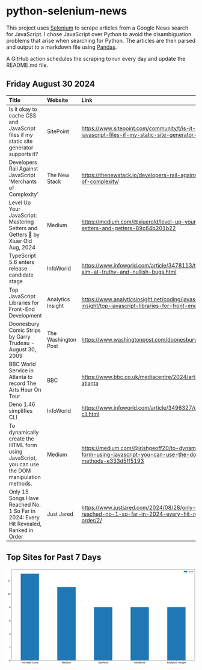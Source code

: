 # python-selenium-news

This project uses [Selenium](https://www.seleniumhq.org/) to scrape articles from a Google News search for JavaScript.
I chose JavaScript over Python to avoid the disambiguation problems that arise when searching for Python.
The articles are then parsed and output to a markdown file using [Pandas](https://pandas.pydata.org/).

A GitHub action schedules the scraping to run every day and update the README.md file.

## Friday August 30 2024


| Title                                                                                           | Website             | Link                                                                                                                                        |
|:------------------------------------------------------------------------------------------------|:--------------------|:--------------------------------------------------------------------------------------------------------------------------------------------|
| Is it okay to cache CSS and JavaScript files if my static site generator supports it?           | SitePoint           | https://www.sitepoint.com/community/t/is-it-okay-to-cache-css-and-javascript-files-if-my-static-site-generator-supports-it/455235           |
| Developers Rail Against JavaScript ‘Merchants of Complexity’                                    | The New Stack       | https://thenewstack.io/developers-rail-against-javascript-merchants-of-complexity/                                                          |
| Level Up Your JavaScript: Mastering Setters and Getters 🚀  by Xiuer Old  Aug, 2024              | Medium              | https://medium.com/@xiuerold/level-up-your-javascript-mastering-setters-and-getters-89c64b201b22                                            |
| TypeScript 5.6 enters release candidate stage                                                   | InfoWorld           | https://www.infoworld.com/article/3478113/typescript-5-6-takes-aim-at-truthy-and-nullish-bugs.html                                          |
| Top JavaScript Libraries for Front-End Development                                              | Analytics Insight   | https://www.analyticsinsight.net/coding/javascript-analytics-insight/top-javascript-libraries-for-front-end-development                     |
| Doonesbury Comic Strips by Garry Trudeau - August 30, 2009                                      | The Washington Post | https://www.washingtonpost.com/doonesbury/strip/archive/2009/08/30                                                                          |
| BBC World Service in Atlanta to record The Arts Hour On Tour                                    | BBC                 | https://www.bbc.co.uk/mediacentre/2024/arts-hour-on-tour-in-atlanta                                                                         |
| Deno 1.46 simplifies CLI                                                                        | InfoWorld           | https://www.infoworld.com/article/3496327/deno-1-46-simplifies-cli.html                                                                     |
| To dynamically create the HTML form using JavaScript, you can use the DOM manipulation methods. | Medium              | https://medium.com/@irishgeoff20/to-dynamically-create-the-html-form-using-javascript-you-can-use-the-dom-manipulation-methods-e333d5ff5193 |
| Only 15 Songs Have Reached No. 1 So Far in 2024: Every Hit Revealed, Ranked in Order            | Just Jared          | https://www.justjared.com/2024/08/28/only-15-songs-have-reached-no-1-so-far-in-2024-every-hit-revealed-ranked-in-order/2/                   |
## Top Sites for Past 7 Days

![Graph of Top Sites](https://raw.githubusercontent.com/dan-mba/python-selenium-news/main/last-week.png)
